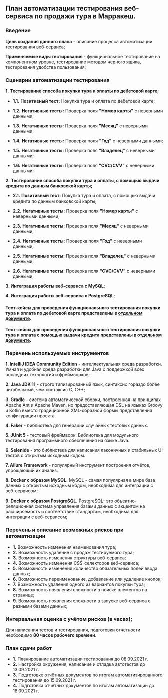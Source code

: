 ## **План автоматизации тестирования веб-сервиса по продажи тура в Марракеш.**
### **Введение**

**Цель создания данного плана** - описание процесса автоматизации тестирования веб-сервиса;

**Применяемые виды тестирования** - функциональное тестирование на компонентном уровне, тестирование методом черного ящика, тестирования удобства пользования;

### **Сценарии автоматизации тестирования**

**1.** **Тестирование способа покупки тура и оплаты по дебетовой карте;**

  - **1.1.** **Позитивный тест:** Покупка тура и оплата по дебетовой карте;

  - **1.2.** **Негативные тесты:** Проверка поля **"Номер карты"** с неверными данными;

  - **1.3.** **Негативные тесты:** Проверка поля **"Месяц"** с неверными данными;

  - **1.4.** **Негативные тесты:** Проверка поля **"Год"** с неверными данными;

  - **1.5.** **Негативные тесты:** Проверка поля **"Владелец"** с неверными данными;

  - **1.6.** **Негативные тесты:** Проверка поля **"CVC/CVV"** с неверными данными;

**2.** **Тестирование способа покупки тура и оплаты, с помощью выдачи кредита по данным банковской карты;**

  - **2.1.** **Позитивный тест:** Покупка тура и оплата, с помощью выдачи кредита по данным банковской карты;

  - **2.2.** **Негативные тесты:** Проверка поля **"Номер карты"** с неверными данными;

  - **2.3.** **Негативные тесты:** Проверка поля **"Месяц"** с неверными данными;

  - **2.4.** **Негативные тесты:** Проверка поля **"Год"** с неверными данными;

  - **2.5.** **Негативные тесты:** Проверка поля **"Владелец"** с неверными данными;

  - **2.6.** **Негативные тесты:** Проверка поля **"CVC/CVV"** с неверными данными;

**3. Интеграция работы веб-сервиса с MySQL**;

**4. Интеграция работы веб-сервиса с PostgreSQL**;


#### Тест-кейсы для проведения функционального тестирования покупки тура и оплата по дебетовой карте представлены в [отдельном документе](https://docs.google.com/spreadsheets/d/1CFwuRRhRSGspwXE46x3PY_qaoxeKvN7-VVovIShIvDE/edit?usp=sharing).

#### Тест-кейсы для проведения функционального тестирования покупки тура и оплата с помощью выдачи кредита представлены в [отдельном документе](https://docs.google.com/spreadsheets/d/1GmbgogfckLqf2p6hblahhzIs0ezAVRGAyZivHDXFt2Y/edit?usp=sharing).

### **Перечень используемых инструментов**

**1. IntelliJ IDEA Community Edition** - интеллектуальная среда разработки. Умная и удобная среда разработки для Java с поддержкой всех последних технологий и фреймворков;

**2. Java JDK 11** - строго типизированный язык, синтаксис гораздо более читабельный, чем синтаксис C, C++;

**3. Gradle** - система автоматической сборки, построенная на принципах Apache Ant и Apache Maven, но предоставляющая DSL на языках Groovy и Kotlin вместо традиционной XML-образной формы представления конфигурации проекта.

**4. Faker** - библиотека для генерации случайных тестовых данных.

**5. JUnit 5** - тестовый фреймворк. Библиотека для модульного тестирования программного обеспечения на языке Java.

**6. Selenide** - это библиотека для написания лаконичных и стабильных UI тестов с открытым исходным кодом.

**7. Allure Framework** - популярный инструмент построения отчётов, упрощающий их анализ.

**8. Docker с образом MySQL.** 
     MySQL - самая популярная в мире база данных с открытым исходным кодом, необходима для интеграции с веб-сервисом;

**9. Docker с образом PostgreSQL.**
     PostgreSQL- это объектно-реляционная система управления базами данных с акцентом на расширяемость и соответствие стандартам, необходима для интеграции с веб-сервисом;

### **Перечень и описание возможных рисков при автоматизации**
  - **1.** Возможность изменения наименования тура;
  - **2.** Возможность удаление с продаж тестируемого тура;  
  - **3.** Возможность изменения структуры веб-сервиса;
  - **4.** Возможность изменения CSS-селекторов веб-сервиса;
  - **5.** Возможность изменения количество обязательных полей ввода данных;
  - **6.** Возможность переименование, добавление или удаление кнопок;
  - **7.** Возможность удаления одного из вариантов покупки тура;
  - **8.** Возможность появления сложности в поиске элементов на странице;
  - **9.** Возможность появления сложности в запуске веб-сервиса с разными базами данных;

### **Интервальная оценка с учётом рисков (в часах);**
Для написания тестов и тестирования, подготовки отчетности необходимо **80 часов рабочего времени**.

### **План сдачи работ**

  - **1.** Планирование автоматизации тестирования до 08.09.2021 г.
  - **2.** Настройка окружения, написание и отладка автотестов до 13.09.2021 г.
  - **3.** Подготовке отчётных документов по итогам автоматизированного тестирования до 15.09.2021 г.
  - **4.** Подготовка отчётных документов по итогам автоматизации до 18.09.2021 г.
